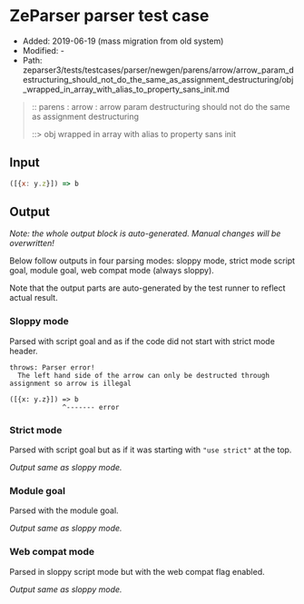 # ZeParser parser test case

- Added: 2019-06-19 (mass migration from old system)
- Modified: -
- Path: zeparser3/tests/testcases/parser/newgen/parens/arrow/arrow_param_destructuring_should_not_do_the_same_as_assignment_destructuring/obj_wrapped_in_array_with_alias_to_property_sans_init.md

> :: parens : arrow : arrow param destructuring should not do the same as assignment destructuring
>
> ::> obj wrapped in array with alias to property sans init


## Input


`````js
([{x: y.z}]) => b
`````

## Output

_Note: the whole output block is auto-generated. Manual changes will be overwritten!_

Below follow outputs in four parsing modes: sloppy mode, strict mode script goal, module goal, web compat mode (always sloppy).

Note that the output parts are auto-generated by the test runner to reflect actual result.

### Sloppy mode

Parsed with script goal and as if the code did not start with strict mode header.

`````
throws: Parser error!
  The left hand side of the arrow can only be destructed through assignment so arrow is illegal

([{x: y.z}]) => b
             ^------- error
`````

### Strict mode

Parsed with script goal but as if it was starting with `"use strict"` at the top.

_Output same as sloppy mode._

### Module goal

Parsed with the module goal.

_Output same as sloppy mode._

### Web compat mode

Parsed in sloppy script mode but with the web compat flag enabled.

_Output same as sloppy mode._
